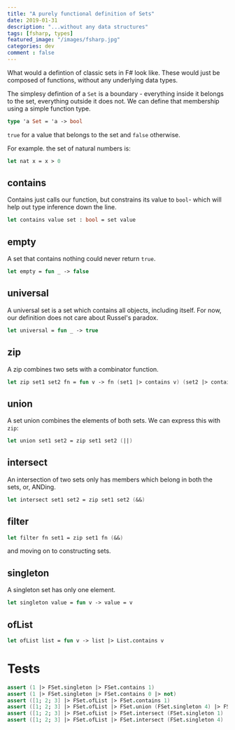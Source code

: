 ```yaml
---
title: "A purely functional definition of Sets"
date: 2019-01-31
description: "...without any data structures"
tags: [fsharp, types]
featured_image: "/images/fsharp.jpg"
categories: dev
comment : false
---
```


What would a defintion of classic sets in F# look like. These would just be composed of functions, without any underlying data types.

The simplesy defintion of a `Set` is a boundary - everything inside it belongs to the set, everything outside it does not. We can define that membership using a simple function type. 

```ocaml
type 'a Set = 'a -> bool
```

`true` for a value that belongs to the set and `false` otherwise.

For example. the set of natural numbers is:

```fsharp
let nat x = x > 0
```

## contains

Contains just calls our function, but constrains its value to `bool`- which will help out type inference down the line.

```fsharp
let contains value set : bool = set value
```

## empty

A set that contains nothing could never return `true`.

```fsharp
let empty = fun _ -> false
```

## universal

A universal set is a set which contains all objects, including itself. 
For now, our definition does not care about Russel's paradox.

```fsharp
let universal = fun _ -> true
```

## zip

A zip combines two sets with a combinator function.

```fsharp
let zip set1 set2 fn = fun v -> fn (set1 |> contains v) (set2 |> contains v)
```

## union

A set union combines the elements of both sets. We can express this with `zip`:

```fsharp
let union set1 set2 = zip set1 set2 (||) 
```

## intersect

An intersection of two sets only has members which belong in both the sets, or, ANDing.

```fsharp
let intersect set1 set2 = zip set1 set2 (&&) 
```

## filter

```fsharp
let filter fn set1 = zip set1 fn (&&) 
```

and moving on to constructing sets.

## singleton

A singleton set has only one element.

```fsharp
let singleton value = fun v -> value = v
```

## ofList

```fsharp
let ofList list = fun v -> list |> List.contains v
```

# Tests


```fsharp
assert (1 |> FSet.singleton |> FSet.contains 1)
assert (1 |> FSet.singleton |> FSet.contains 0 |> not)
assert ([1; 2; 3] |> FSet.ofList |> FSet.contains 1)
assert ([1; 2; 3] |> FSet.ofList |> FSet.union (FSet.singleton 4) |> FSet.contains 4)
assert ([1; 2; 3] |> FSet.ofList |> FSet.intersect (FSet.singleton 1) |> FSet.contains 1)
assert ([1; 2; 3] |> FSet.ofList |> FSet.intersect (FSet.singleton 4) |> FSet.contains 4 |> not)
```
